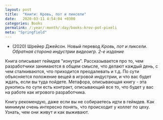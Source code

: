 ```yaml
---
layout: post
title:  "Книги: Кровь, пот и пиксели"
date:   2020-03-11 4:54:04 +0300
categories: Books
permalink: /:year/:month/:day/books-krov-pot-pixeli
meta: "Springfield"
---
```


* (2020) Шрейер Джейсон. Новый перевод *Кровь, пот и пиксели. Обратная сторона индустрии видеоигр. 2-е издание*

Книга описывает геймдев "изнутри". Рассказывается про то, чем разработчики занимаются в общем смысле, что делают каждый день,
с чем сталкиваются, что приходится преодалевать и т.д. По сути объясняется положение вещей в игровой индустрии,
и что вас будет ждать, если вы туда пойдете. Метафора, описывающая книгу - эта рукопись по сути есть контракт, описывающий все то,
что будет у вас на работе как игрового разработчика. 

Книгу рекомендую, даже если вы не собираетесь идти в геймдев. Как минимум очень интересно понять, что происходит
у коллег по цеху. Узнать, чем они живут и как выживают.
